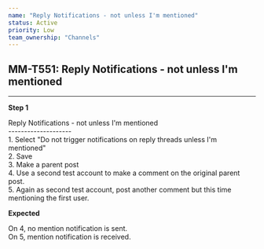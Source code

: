 ```yaml
---
name: "Reply Notifications - not unless I'm mentioned"
status: Active
priority: Low
team_ownership: "Channels"
---
```


## MM-T551: Reply Notifications - not unless I'm mentioned

---

**Step 1**

Reply Notifications - not unless I'm mentioned\
\--------------------\
1\. Select "Do not trigger notifications on reply threads unless I'm mentioned"\
2\. Save\
3\. Make a parent post\
4\. Use a second test account to make a comment on the original parent post.\
5\. Again as second test account, post another comment but this time mentioning the first user.

**Expected**

On 4, no mention notification is sent.\
On 5, mention notification is received.
